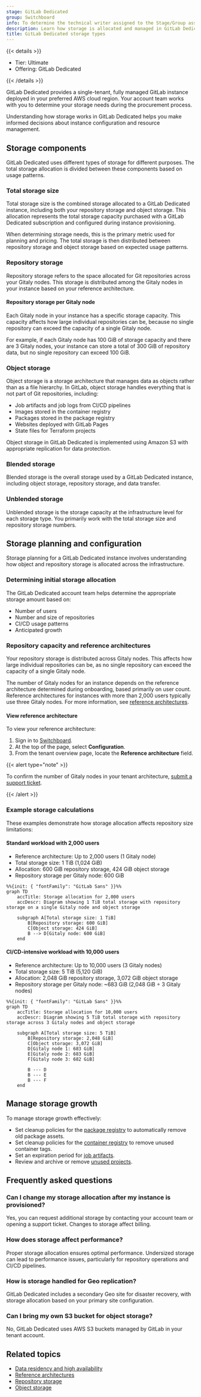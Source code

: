 ```yaml
---
stage: GitLab Dedicated
group: Switchboard
info: To determine the technical writer assigned to the Stage/Group associated with this page, see https://handbook.gitlab.com/handbook/product/ux/technical-writing/#assignments
description: Learn how storage is allocated and managed in GitLab Dedicated, including repository storage and object storage.
title: GitLab Dedicated storage types
---
```


{{< details >}}

- Tier: Ultimate
- Offering: GitLab Dedicated

{{< /details >}}

GitLab Dedicated provides a single-tenant, fully managed GitLab instance deployed in your preferred AWS
cloud region. Your account team works with you to determine your storage needs during the procurement
process.

Understanding how storage works in GitLab Dedicated helps you make informed decisions
about instance configuration and resource management.

## Storage components

GitLab Dedicated uses different types of storage for different purposes. The total storage allocation is
divided between these components based on usage patterns.

### Total storage size

Total storage size is the combined storage allocated to a GitLab Dedicated instance, including both
your repository storage and object storage. This allocation represents the total storage capacity purchased with a
GitLab Dedicated subscription and configured during instance provisioning.

When determining storage needs, this is the primary metric used for planning and pricing. The total
storage is then distributed between repository storage and object storage based on expected usage patterns.

### Repository storage

Repository storage refers to the space allocated for Git repositories across your Gitaly nodes. This storage
is distributed among the Gitaly nodes in your instance based on your reference architecture.

#### Repository storage per Gitaly node

Each Gitaly node in your instance has a specific storage capacity. This capacity affects how large individual
repositories can be, because no single repository can exceed the capacity of a single Gitaly node.

For example, if each Gitaly node has 100 GiB of storage capacity and there are 3 Gitaly nodes, your instance
can store a total of 300 GiB of repository data, but no single repository can exceed 100 GiB.

### Object storage

Object storage is a storage architecture that manages data as objects rather than as a file hierarchy.
In GitLab, object storage handles everything that is not part of Git repositories, including:

- Job artifacts and job logs from CI/CD pipelines
- Images stored in the container registry
- Packages stored in the package registry
- Websites deployed with GitLab Pages
- State files for Terraform projects

Object storage in GitLab Dedicated is implemented using Amazon S3 with appropriate replication for data protection.

### Blended storage

Blended storage is the overall storage used by a GitLab Dedicated instance, including object
storage, repository storage, and data transfer.

<!-- vale gitlab_base.Spelling = NO -->

### Unblended storage

Unblended storage is the storage capacity at the infrastructure level for each storage type.
You primarily work with the total storage size and repository storage numbers.

<!-- vale gitlab_base.Spelling = YES -->

## Storage planning and configuration

Storage planning for a GitLab Dedicated instance involves understanding how object and repository storage is
allocated across the infrastructure.

### Determining initial storage allocation

The GitLab Dedicated account team helps determine the appropriate storage amount based on:

- Number of users
- Number and size of repositories
- CI/CD usage patterns
- Anticipated growth

### Repository capacity and reference architectures

Your repository storage is distributed across Gitaly nodes. This affects how large
individual repositories can be, as no single repository can exceed the capacity of a single Gitaly
node.

The number of Gitaly nodes for an instance depends on the reference architecture determined during
onboarding, based primarily on user count. Reference architectures for instances with more than
2,000 users typically use three Gitaly nodes. For more information, see
[reference architectures](../../reference_architectures/_index.md).

#### View reference architecture

To view your reference architecture:

1. Sign in to [Switchboard](https://console.gitlab-dedicated.com/).
1. At the top of the page, select **Configuration**.
1. From the tenant overview page, locate the **Reference architecture** field.

{{< alert type="note" >}}

To confirm the number of Gitaly nodes in your tenant architecture, [submit a support ticket](https://support.gitlab.com/hc/en-us/requests/new?ticket_form_id=4414917877650).

{{< /alert >}}

### Example storage calculations

These examples demonstrate how storage allocation affects repository size limitations:

#### Standard workload with 2,000 users

- Reference architecture: Up to 2,000 users (1 Gitaly node)
- Total storage size: 1 TiB (1,024 GiB)
- Allocation: 600 GiB repository storage, 424 GiB object storage
- Repository storage per Gitaly node: 600 GiB

```mermaid
%%{init: { "fontFamily": "GitLab Sans" }}%%
graph TD
    accTitle: Storage allocation for 2,000 users
    accDescr: Diagram showing 1 TiB total storage with repository storage on a single Gitaly node and object storage

    subgraph A[Total storage size: 1 TiB]
        B[Repository storage: 600 GiB]
        C[Object storage: 424 GiB]
        B --> D[Gitaly node: 600 GiB]
    end
```

#### CI/CD-intensive workload with 10,000 users

- Reference architecture: Up to 10,000 users (3 Gitaly nodes)
- Total storage size: 5 TiB (5,120 GiB)
- Allocation: 2,048 GiB repository storage, 3,072 GiB object storage
- Repository storage per Gitaly node: ~683 GiB (2,048 GiB ÷ 3 Gitaly nodes)

```mermaid
%%{init: { "fontFamily": "GitLab Sans" }}%%
graph TD
    accTitle: Storage allocation for 10,000 users
    accDescr: Diagram showing 5 TiB total storage with repository storage across 3 Gitaly nodes and object storage

    subgraph A[Total storage size: 5 TiB]
        B[Repository storage: 2,048 GiB]
        C[Object storage: 3,072 GiB]
        D[Gitaly node 1: 683 GiB]
        E[Gitaly node 2: 683 GiB]
        F[Gitaly node 3: 682 GiB]

        B --- D
        B --- E
        B --- F
    end
```

## Manage storage growth

To manage storage growth effectively:

- Set cleanup policies for the [package registry](../../../user/packages/package_registry/reduce_package_registry_storage.md#cleanup-policy) to automatically remove old package assets.
- Set cleanup policies for the [container registry](../../../user/packages/container_registry/reduce_container_registry_storage.md#cleanup-policy) to remove unused container tags.
- Set an expiration period for [job artifacts](../../../ci/jobs/job_artifacts.md#with-an-expiry).
- Review and archive or remove [unused projects](../../../user/project/working_with_projects.md).

## Frequently asked questions

### Can I change my storage allocation after my instance is provisioned?

Yes, you can request additional storage by contacting your account team or opening a support ticket.
Changes to storage affect billing.

### How does storage affect performance?

Proper storage allocation ensures optimal performance. Undersized storage can lead to performance
issues, particularly for repository operations and CI/CD pipelines.

### How is storage handled for Geo replication?

GitLab Dedicated includes a secondary Geo site for disaster recovery, with storage allocation
based on your primary site configuration.

### Can I bring my own S3 bucket for object storage?

No, GitLab Dedicated uses AWS S3 buckets managed by GitLab in your tenant account.

## Related topics

- [Data residency and high availability](data_residency_high_availability.md)
- [Reference architectures](../../reference_architectures/_index.md)
- [Repository storage](../../repository_storage_paths.md)
- [Object storage](../../object_storage.md)
